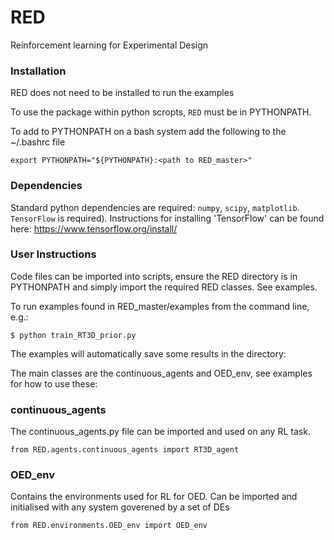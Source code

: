 # RED
Reinforcement learning for Experimental Design

### Installation

RED does not need to be installed to run the examples 

To use the package within python scropts, `RED` must be in PYTHONPATH.

To add to PYTHONPATH on a bash system add the following to the ~/.bashrc file

```console
export PYTHONPATH="${PYTHONPATH}:<path to RED_master>"
```

### Dependencies
Standard python dependencies are required: `numpy`, `scipy`, `matplotlib`.  `TensorFlow` is required). Instructions for installing 'TensorFlow' can be found here:
 https://www.tensorflow.org/install/

### User Instructions
Code files can be imported into scripts, ensure the RED directory is in PYTHONPATH and simply import the required RED classes. See examples.

To run examples found in RED_master/examples from the command line, e.g.:

```console
$ python train_RT3D_prior.py 
```

The examples will automatically save some results in the directory:


The main classes are the continuous_agents and OED_env, see examples for how to use these:

### continuous_agents
The continuous_agents.py file can be imported and used on any RL task.
```console
from RED.agents.continuous_agents import RT3D_agent
```

### OED_env
Contains the environments used for RL for OED. Can be imported and initialised with any system goverened by a set of DEs

```console
from RED.environments.OED_env import OED_env
```
